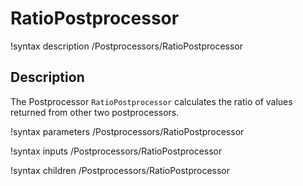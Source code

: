 # RatioPostprocessor

!syntax description /Postprocessors/RatioPostprocessor

## Description

The Postprocessor `RatioPostprocessor` calculates the ratio of values returned from other two postprocessors.

!syntax parameters /Postprocessors/RatioPostprocessor

!syntax inputs /Postprocessors/RatioPostprocessor

!syntax children /Postprocessors/RatioPostprocessor
